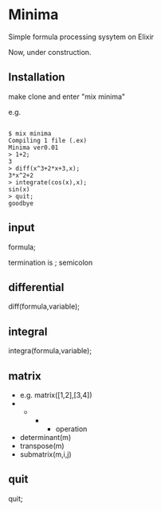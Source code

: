# Minima
Simple formula processing sysytem on Elixir

Now, under construction.

## Installation
make clone and enter "mix minima"

e.g. 

```

$ mix minima
Compiling 1 file (.ex)
Minima ver0.01
> 1+2;
3
> diff(x^3+2*x+3,x);
3*x^2+2
> integrate(cos(x),x);
sin(x)
> quit;
goodbye
```

## input
formula;

termination is ; semicolon

## differential
diff(formula,variable);

## integral
integra(formula,variable);

## matrix
- e.g. matrix([1,2],[3,4])
- + - * operation
- determinant(m)
- transpose(m)
- submatrix(m,i,j)


## quit
quit;




